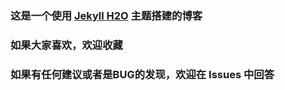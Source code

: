 ### 这是一个使用 [Jekyll H2O](https://github.com/kaeyleo/jekyll-theme-H2O) 主题搭建的博客

### 如果大家喜欢，欢迎收藏

### 如果有任何建议或者是BUG的发现，欢迎在 Issues 中回答
